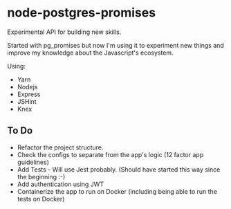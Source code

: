 # node-postgres-promises

Experimental API for building new skills.

Started with pg_promises but now I'm using it to experiment new things and improve my knowledge about the Javascript's ecosystem.

Using:
- Yarn
- Nodejs
- Express
- JSHint
- Knex

## To Do

- Refactor the project structure.
- Check the configs to separate from the app's logic (12 factor app guidelines)
- Add Tests - Will use Jest probably. (Should have started this way since the beginning :-)
- Add authentication using JWT
- Containerize the app to run on Docker (including being able to run the tests on Docker)
